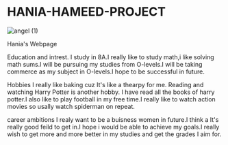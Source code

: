 # HANIA-HAMEED-PROJECT
![angel (1)](https://github.com/HANIAHAMEED/HANIA-HAMEED-PROJECT/assets/158561705/e973894e-b4d4-4802-bdfc-288a08f9dff5)




Hania's Webpage 




Education and intrest.
I study in 8A.I really like to study math,i like solving math sums.I will be pursuing my studies from O-levels.I will be taking commerce as my subject in O-levels.I hope to be successful in future.

Hobbies
I really like baking cuz It's like a thearpy for me. Reading and watching Harry Potter is another hobby. I have read all the books of harry potter.I also like to play football in my free time.I really like to watch action movies so usally watch spiderman on repeat.

career ambitions
I realy want to be a buisness women in future.I think a It's really good feild to get in.I hope i would be able to achieve my goals.I really wish to get more and more better in my studies and get the grades I aim for.
